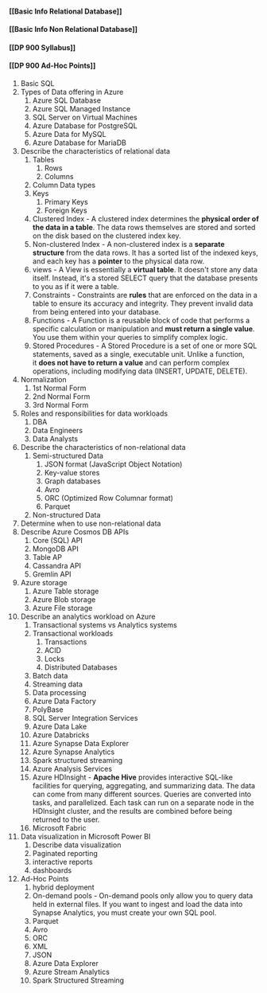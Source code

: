 
#### [[Basic Info Relational Database]]

#### [[Basic Info Non Relational Database]]

#### [[DP 900 Syllabus]]


#### [[DP 900 Ad-Hoc Points]]













1. Basic SQL
2. Types of Data offering in Azure
	1. Azure SQL Database
	2. Azure SQL Managed Instance
	3. SQL Server on Virtual Machines
	4. Azure Database for PostgreSQL
	5. Azure Data for MySQL
	6. Azure Database for MariaDB
3. Describe the characteristics of relational data
	1. Tables
		1. Rows
		2. Columns
	2. Column Data types
	3. Keys
		1. Primary Keys
		2. Foreign Keys
	4. Clustered Index - A clustered index determines the **physical order of the data in a table**. The data rows themselves are stored and sorted on the disk based on the clustered index key.
	5. Non-clustered Index - A non-clustered index is a **separate structure** from the data rows. It has a sorted list of the indexed keys, and each key has a **pointer** to the physical data row.
	6. views - A View is essentially a **virtual table**. It doesn't store any data itself. Instead, it's a stored SELECT query that the database presents to you as if it were a table.
	7. Constraints - Constraints are **rules** that are enforced on the data in a table to ensure its accuracy and integrity. They prevent invalid data from being entered into your database.
	8. Functions - A Function is a reusable block of code that performs a specific calculation or manipulation and **must return a single value**. You use them within your queries to simplify complex logic.
	9. Stored Procedures - A Stored Procedure is a set of one or more SQL statements, saved as a single, executable unit. Unlike a function, it **does not have to return a value** and can perform complex operations, including modifying data (INSERT, UPDATE, DELETE).
4. Normalization
	1. 1st Normal Form
	2. 2nd Normal Form
	3. 3rd Normal Form
5. Roles and responsibilities for data workloads
	1. DBA
	2. Data Engineers
	3. Data Analysts
6. Describe the characteristics of non-relational data
	1. Semi-structured Data
		1. JSON format (JavaScript Object Notation)
		2. Key-value stores
		3. Graph databases
		4. Avro
		5. ORC (Optimized Row Columnar format)
		6. Parquet
	2. Non-structured Data
7. Determine when to use non-relational data
8. Describe Azure Cosmos DB APIs
	1. Core (SQL) API
	2. MongoDB API
	3. Table AP
	4. Cassandra API
	5. Gremlin API
9. Azure storage
	1. Azure Table storage
	2. Azure Blob storage
	3. Azure File storage
10. Describe an analytics workload on Azure
	1. Transactional systems vs Analytics systems
	2. Transactional workloads
		1. Transactions
		2. ACID
		3. Locks
		4. Distributed Databases
	3. Batch data
	4. Streaming data
	5. Data processing
	6. Azure Data Factory
	7. PolyBase
	8. SQL Server Integration Services
	9. Azure Data Lake
	10. Azure Databricks
	11. Azure Synapse Data Explorer
	12. Azure Synapse Analytics
	13. Spark structured streaming
	14. Azure Analysis Services
	15. Azure HDInsight - **Apache Hive** provides interactive SQL-like facilities for querying, aggregating, and summarizing data. The data can come from many different sources. Queries are converted into tasks, and parallelized. Each task can run on a separate node in the HDInsight cluster, and the results are combined before being returned to the user.
	16. Microsoft Fabric
11. Data visualization in Microsoft Power BI
	1. Describe data visualization
	2. Paginated reporting
	3. interactive reports
	4. dashboards
12. Ad-Hoc Points
	1. hybrid deployment
	2. On-demand pools - On-demand pools only allow you to query data held in external files. If you want to ingest and load the data into Synapse Analytics, you must create your own SQL pool.
	3. Parquet
	4. Avro
	5. ORC
	6. XML
	7. JSON
	8. Azure Data Explorer
	9. Azure Stream Analytics
	10. Spark Structured Streaming